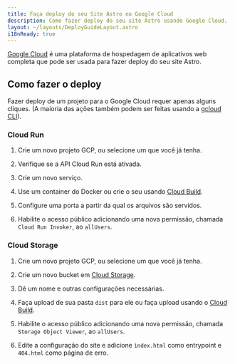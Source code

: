 ```yaml
---
title: Faça deploy do seu Site Astro no Google Cloud
description: Como fazer deploy do seu site Astro usando Google Cloud.
layout: ~/layouts/DeployGuideLayout.astro
i18nReady: true
---
```


[Google Cloud](https://cloud.google.com/) é uma plataforma de hospedagem de aplicativos web completa que pode ser usada para fazer deploy do seu site Astro.

## Como fazer o deploy

Fazer deploy de um projeto para o Google Cloud requer apenas alguns cliques. (A maioria das ações também podem ser feitas usando a [gcloud CLI](https://cloud.google.com/sdk/gcloud/)).

### Cloud Run

1. Crie um novo projeto GCP, ou selecione um que você já tenha.

2. Verifique se a API Cloud Run está ativada.

3. Crie um novo serviço.

4. Use um container do Docker ou crie o seu usando [Cloud Build](https://cloud.google.com/build).

5. Configure uma porta a partir da qual os arquivos são servidos.

6. Habilite o acesso público adicionando uma nova permissão, chamada `Cloud Run Invoker`, ao `allUsers`.

### Cloud Storage

1. Crie um novo projeto GCP, ou selecione um que você já tenha.

2. Crie um novo bucket em [Cloud Storage](https://cloud.google.com/storage).

3. Dê um nome e outras configurações necessárias.

4. Faça upload de sua pasta `dist` para ele ou faça upload usando o [Cloud Build](https://cloud.google.com/build).

5. Habilite o acesso público adicionando uma nova permissão, chamada `Storage Object Viewer`, ao `allUsers`.

6. Edite a configuração do site e adicione `ìndex.html` como entrypoint e `404.html` como página de erro.

